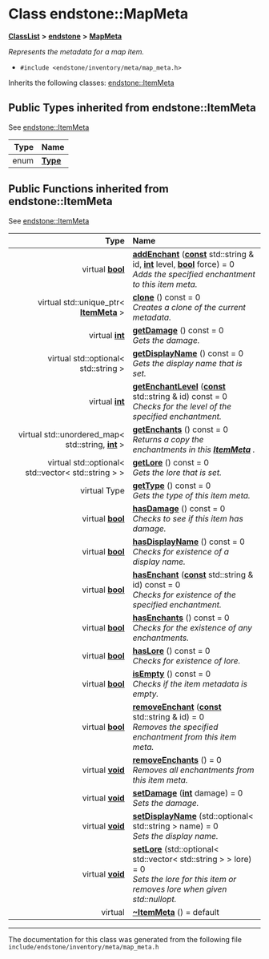 

# Class endstone::MapMeta



[**ClassList**](annotated.md) **>** [**endstone**](namespaceendstone.md) **>** [**MapMeta**](classendstone_1_1MapMeta.md)



_Represents the metadata for a map item._ 

* `#include <endstone/inventory/meta/map_meta.h>`



Inherits the following classes: [endstone::ItemMeta](classendstone_1_1ItemMeta.md)
















## Public Types inherited from endstone::ItemMeta

See [endstone::ItemMeta](classendstone_1_1ItemMeta.md)

| Type | Name |
| ---: | :--- |
| enum  | [**Type**](classendstone_1_1ItemMeta.md#enum-type)  <br> |








































## Public Functions inherited from endstone::ItemMeta

See [endstone::ItemMeta](classendstone_1_1ItemMeta.md)

| Type | Name |
| ---: | :--- |
| virtual [**bool**](classendstone_1_1Vector.md) | [**addEnchant**](classendstone_1_1ItemMeta.md#function-addenchant) ([**const**](classendstone_1_1Vector.md) std::string & id, [**int**](classendstone_1_1Vector.md) level, [**bool**](classendstone_1_1Vector.md) force) = 0<br>_Adds the specified enchantment to this item meta._  |
| virtual std::unique\_ptr&lt; [**ItemMeta**](classendstone_1_1ItemMeta.md) &gt; | [**clone**](classendstone_1_1ItemMeta.md#function-clone) () const = 0<br>_Creates a clone of the current metadata._  |
| virtual [**int**](classendstone_1_1Vector.md) | [**getDamage**](classendstone_1_1ItemMeta.md#function-getdamage) () const = 0<br>_Gets the damage._  |
| virtual std::optional&lt; std::string &gt; | [**getDisplayName**](classendstone_1_1ItemMeta.md#function-getdisplayname) () const = 0<br>_Gets the display name that is set._  |
| virtual [**int**](classendstone_1_1Vector.md) | [**getEnchantLevel**](classendstone_1_1ItemMeta.md#function-getenchantlevel) ([**const**](classendstone_1_1Vector.md) std::string & id) const = 0<br>_Checks for the level of the specified enchantment._  |
| virtual std::unordered\_map&lt; std::string, [**int**](classendstone_1_1Vector.md) &gt; | [**getEnchants**](classendstone_1_1ItemMeta.md#function-getenchants) () const = 0<br>_Returns a copy the enchantments in this_ [_**ItemMeta**_](classendstone_1_1ItemMeta.md) _._ |
| virtual std::optional&lt; std::vector&lt; std::string &gt; &gt; | [**getLore**](classendstone_1_1ItemMeta.md#function-getlore) () const = 0<br>_Gets the lore that is set._  |
| virtual Type | [**getType**](classendstone_1_1ItemMeta.md#function-gettype) () const = 0<br>_Gets the type of this item meta._  |
| virtual [**bool**](classendstone_1_1Vector.md) | [**hasDamage**](classendstone_1_1ItemMeta.md#function-hasdamage) () const = 0<br>_Checks to see if this item has damage._  |
| virtual [**bool**](classendstone_1_1Vector.md) | [**hasDisplayName**](classendstone_1_1ItemMeta.md#function-hasdisplayname) () const = 0<br>_Checks for existence of a display name._  |
| virtual [**bool**](classendstone_1_1Vector.md) | [**hasEnchant**](classendstone_1_1ItemMeta.md#function-hasenchant) ([**const**](classendstone_1_1Vector.md) std::string & id) const = 0<br>_Checks for existence of the specified enchantment._  |
| virtual [**bool**](classendstone_1_1Vector.md) | [**hasEnchants**](classendstone_1_1ItemMeta.md#function-hasenchants) () const = 0<br>_Checks for the existence of any enchantments._  |
| virtual [**bool**](classendstone_1_1Vector.md) | [**hasLore**](classendstone_1_1ItemMeta.md#function-haslore) () const = 0<br>_Checks for existence of lore._  |
| virtual [**bool**](classendstone_1_1Vector.md) | [**isEmpty**](classendstone_1_1ItemMeta.md#function-isempty) () const = 0<br>_Checks if the item metadata is empty._  |
| virtual [**bool**](classendstone_1_1Vector.md) | [**removeEnchant**](classendstone_1_1ItemMeta.md#function-removeenchant) ([**const**](classendstone_1_1Vector.md) std::string & id) = 0<br>_Removes the specified enchantment from this item meta._  |
| virtual [**void**](classendstone_1_1Vector.md) | [**removeEnchants**](classendstone_1_1ItemMeta.md#function-removeenchants) () = 0<br>_Removes all enchantments from this item meta._  |
| virtual [**void**](classendstone_1_1Vector.md) | [**setDamage**](classendstone_1_1ItemMeta.md#function-setdamage) ([**int**](classendstone_1_1Vector.md) damage) = 0<br>_Sets the damage._  |
| virtual [**void**](classendstone_1_1Vector.md) | [**setDisplayName**](classendstone_1_1ItemMeta.md#function-setdisplayname) (std::optional&lt; std::string &gt; name) = 0<br>_Sets the display name._  |
| virtual [**void**](classendstone_1_1Vector.md) | [**setLore**](classendstone_1_1ItemMeta.md#function-setlore) (std::optional&lt; std::vector&lt; std::string &gt; &gt; lore) = 0<br>_Sets the lore for this item or removes lore when given std::nullopt._  |
| virtual  | [**~ItemMeta**](classendstone_1_1ItemMeta.md#function-itemmeta) () = default<br> |























































------------------------------
The documentation for this class was generated from the following file `include/endstone/inventory/meta/map_meta.h`

